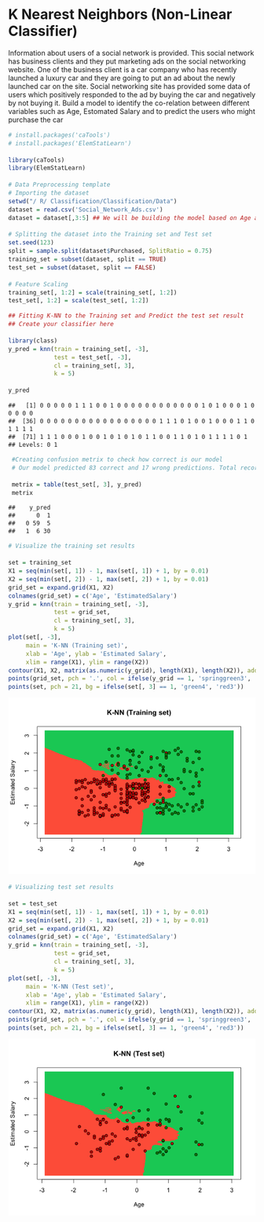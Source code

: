 K Nearest Neighbors (Non-Linear Classifier)
================

Information about users of a social network is provided. This social network has business clients and they put marketing ads on the social networking website. One of the business client is a car company who has recently launched a luxury car and they are going to put an ad about the newly launched car on the site. Social networking site has provided some data of users which positively responded to the ad by buying the car and negatively by not buying it.
Build a model to identify the co-relation between different variables such as Age, Estomated Salary and to predict the users who might purchase the car

``` r
# install.packages('caTools')
# install.packages('ElemStatLearn')

library(caTools)
library(ElemStatLearn)

# Data Preprocessing template
# Importing the dataset
setwd("/ R/ Classification/Classification/Data")
dataset = read.csv('Social_Network_Ads.csv')
dataset = dataset[,3:5] ## We will be building the model based on Age and Salary of the user

# Splitting the dataset into the Training set and Test set
set.seed(123)
split = sample.split(dataset$Purchased, SplitRatio = 0.75)
training_set = subset(dataset, split == TRUE)
test_set = subset(dataset, split == FALSE)

# Feature Scaling
training_set[, 1:2] = scale(training_set[, 1:2])
test_set[, 1:2] = scale(test_set[, 1:2])
```

``` r
## Fitting K-NN to the Training set and Predict the test set result
## Create your classifier here

library(class)
y_pred = knn(train = training_set[, -3],
             test = test_set[, -3],
             cl = training_set[, 3],
             k = 5)

y_pred
```

    ##   [1] 0 0 0 0 0 1 1 1 0 0 1 0 0 0 0 0 0 0 0 0 0 0 0 1 0 1 0 0 0 1 0 0 0 0 0
    ##  [36] 0 0 0 0 0 0 0 0 0 0 0 0 0 0 0 0 0 1 1 1 0 1 0 0 1 0 0 0 1 1 0 1 1 1 1
    ##  [71] 1 1 1 0 0 0 1 0 0 1 0 1 0 1 0 1 1 0 0 1 1 0 1 0 1 1 1 1 0 1
    ## Levels: 0 1

``` r
 #Creating confusion metrix to check how correct is our model
 # Our model predicted 83 correct and 17 wrong predictions. Total records are 100.
 
 metrix = table(test_set[, 3], y_pred)
 metrix
```

    ##    y_pred
    ##      0  1
    ##   0 59  5
    ##   1  6 30

``` r
# Visualize the training set results

set = training_set
X1 = seq(min(set[, 1]) - 1, max(set[, 1]) + 1, by = 0.01)
X2 = seq(min(set[, 2]) - 1, max(set[, 2]) + 1, by = 0.01)
grid_set = expand.grid(X1, X2)
colnames(grid_set) = c('Age', 'EstimatedSalary')
y_grid = knn(train = training_set[, -3],
             test = grid_set,
             cl = training_set[, 3],
             k = 5)
plot(set[, -3],
     main = 'K-NN (Training set)',
     xlab = 'Age', ylab = 'Estimated Salary',
     xlim = range(X1), ylim = range(X2))
contour(X1, X2, matrix(as.numeric(y_grid), length(X1), length(X2)), add = TRUE)
points(grid_set, pch = '.', col = ifelse(y_grid == 1, 'springgreen3', 'tomato'))
points(set, pch = 21, bg = ifelse(set[, 3] == 1, 'green4', 'red3'))
```

![](K_Nearest_Neighbors_files/figure-markdown_github/unnamed-chunk-4-1.png)

``` r
# Visualizing test set results

set = test_set
X1 = seq(min(set[, 1]) - 1, max(set[, 1]) + 1, by = 0.01)
X2 = seq(min(set[, 2]) - 1, max(set[, 2]) + 1, by = 0.01)
grid_set = expand.grid(X1, X2)
colnames(grid_set) = c('Age', 'EstimatedSalary')
y_grid = knn(train = training_set[, -3],
             test = grid_set,
             cl = training_set[, 3],
             k = 5)
plot(set[, -3],
     main = 'K-NN (Test set)',
     xlab = 'Age', ylab = 'Estimated Salary',
     xlim = range(X1), ylim = range(X2))
contour(X1, X2, matrix(as.numeric(y_grid), length(X1), length(X2)), add = TRUE)
points(grid_set, pch = '.', col = ifelse(y_grid == 1, 'springgreen3', 'tomato'))
points(set, pch = 21, bg = ifelse(set[, 3] == 1, 'green4', 'red3'))
```

![](K_Nearest_Neighbors_files/figure-markdown_github/unnamed-chunk-5-1.png)
